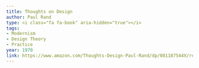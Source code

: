 ```yaml
---
title: Thoughts on Design
author: Paul Rand
type: <i class="fa fa-book" aria-hidden="true"></i>
tags:
- Modernism
- Design Theory
- Practice
year: 1970
link: https://www.amazon.com/Thoughts-Design-Paul-Rand/dp/081187544X/ref=sr_1_2?ie=UTF8&qid=1506536937&sr=8-2&keywords=paul+rand
---
```

